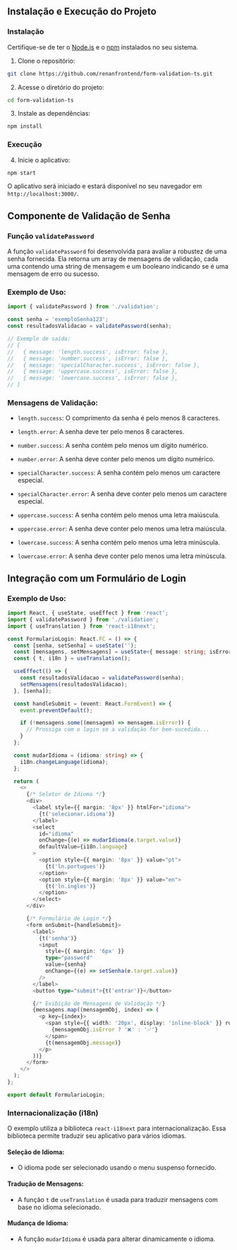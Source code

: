 ## Instalação e Execução do Projeto

### Instalação

Certifique-se de ter o [Node.js](https://nodejs.org/) e o [npm](https://www.npmjs.com/) instalados no seu sistema.

1. Clone o repositório:

```bash
git clone https://github.com/renanfrontend/form-validation-ts.git
```

2. Acesse o diretório do projeto:

```bash
cd form-validation-ts
```

3. Instale as dependências:

```bash
npm install
```

### Execução

4. Inicie o aplicativo:

```bash
npm start
```

O aplicativo será iniciado e estará disponível no seu navegador em `http://localhost:3000/`.

## Componente de Validação de Senha

### Função `validatePassword`

A função `validatePassword` foi desenvolvida para avaliar a robustez de uma senha fornecida. Ela retorna um array de mensagens de validação, cada uma contendo uma string de mensagem e um booleano indicando se é uma mensagem de erro ou sucesso.

### Exemplo de Uso:

```typescript
import { validatePassword } from './validation';

const senha = 'exemploSenha123';
const resultadosValidacao = validatePassword(senha);

// Exemplo de saída:
// [
//   { message: 'length.success', isError: false },
//   { message: 'number.success', isError: false },
//   { message: 'specialCharacter.success', isError: false },
//   { message: 'uppercase.success', isError: false },
//   { message: 'lowercase.success', isError: false },
// ]
```

### Mensagens de Validação:

- `length.success`: O comprimento da senha é pelo menos 8 caracteres.
- `length.error`: A senha deve ter pelo menos 8 caracteres.

- `number.success`: A senha contém pelo menos um dígito numérico.
- `number.error`: A senha deve conter pelo menos um dígito numérico.

- `specialCharacter.success`: A senha contém pelo menos um caractere especial.
- `specialCharacter.error`: A senha deve conter pelo menos um caractere especial.

- `uppercase.success`: A senha contém pelo menos uma letra maiúscula.
- `uppercase.error`: A senha deve conter pelo menos uma letra maiúscula.

- `lowercase.success`: A senha contém pelo menos uma letra minúscula.
- `lowercase.error`: A senha deve conter pelo menos uma letra minúscula.

## Integração com um Formulário de Login

### Exemplo de Uso:

```typescript
import React, { useState, useEffect } from 'react';
import { validatePassword } from './validation';
import { useTranslation } from 'react-i18next';

const FormularioLogin: React.FC = () => {
  const [senha, setSenha] = useState('');
  const [mensagens, setMensagens] = useState<{ message: string; isError: boolean }[]>([]);
  const { t, i18n } = useTranslation();

  useEffect(() => {
    const resultadosValidacao = validatePassword(senha);
    setMensagens(resultadosValidacao);
  }, [senha]);

  const handleSubmit = (event: React.FormEvent) => {
    event.preventDefault();

    if (!mensagens.some((mensagem) => mensagem.isError)) {
      // Prossiga com o login se a validação for bem-sucedida...
    }
  };

  const mudarIdioma = (idioma: string) => {
    i18n.changeLanguage(idioma);
  };

  return (
    <>
      {/* Seletor de Idioma */}
      <div>
        <label style={{ margin: '8px' }} htmlFor="idioma">
          {t('selecionar.idioma')}
        </label>
        <select
          id="idioma"
          onChange={(e) => mudarIdioma(e.target.value)}
          defaultValue={i18n.language}
        >
          <option style={{ margin: '8px' }} value="pt">
            {t('ln.portugues')}
          </option>
          <option style={{ margin: '8px' }} value="en">
            {t('ln.ingles')}
          </option>
        </select>
      </div>

      {/* Formulário de Login */}
      <form onSubmit={handleSubmit}>
        <label>
          {t('senha')}
          <input
            style={{ margin: '6px' }}
            type="password"
            value={senha}
            onChange={(e) => setSenha(e.target.value)}
          />
        </label>
        <button type="submit">{t('entrar')}</button>

        {/* Exibição de Mensagens de Validação */}
        {mensagens.map((mensagemObj, index) => (
          <p key={index}>
            <span style={{ width: '20px', display: 'inline-block' }} role="img" aria-label={mensagemObj.isError ? 'erro' : 'check'}>
              {mensagemObj.isError ? '❌' : '✅'}
            </span>
            {t(mensagemObj.message)}
          </p>
        ))}
      </form>
    </>
  );
};

export default FormularioLogin;
```

### Internacionalização (i18n)

O exemplo utiliza a biblioteca `react-i18next` para internacionalização. Essa biblioteca permite traduzir seu aplicativo para vários idiomas.

#### Seleção de Idioma:

- O idioma pode ser selecionado usando o menu suspenso fornecido.

#### Tradução de Mensagens:

- A função `t` de `useTranslation` é usada para traduzir mensagens com base no idioma selecionado.

#### Mudança de Idioma:

- A função `mudarIdioma` é usada para alterar dinamicamente o idioma.
